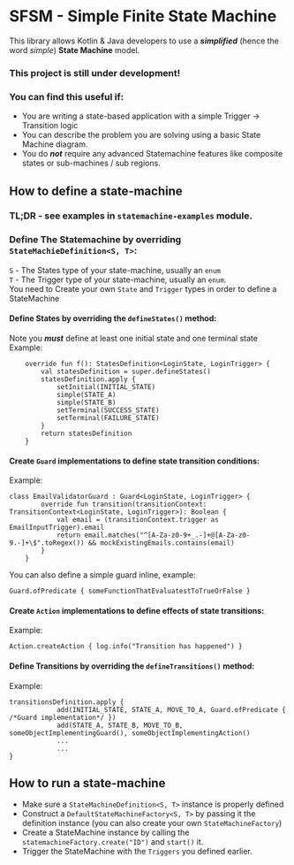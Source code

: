 # SFSM - Simple Finite State Machine 
This library allows Kotlin & Java developers to use  a _**simplified**_ (hence the word _simple_) **State Machine** model.
### **This project is still under development!**

### You can find this useful if:
* You are writing a state-based application with a simple Trigger -> Transition logic
* You can describe the problem you are solving using a basic State Machine diagram.
* You do _**not**_ require any advanced Statemachine features like composite states or sub-machines / sub regions.

## How to define a state-machine
### TL;DR - see examples in `statemachine-examples` module.

### Define The Statemachine by overriding `StateMachieDefinition<S, T>`:

`S` - The States type of your state-machine, usually an `enum`<br>
`T` - The Trigger type of your state-machine, usually an `enum`.<br>
You need to Create your own `State` and `Trigger` types in order to define a StateMachine
#### Define States by overriding the `defineStates()` method:
Note you _**must**_ define at least one initial state and one terminal state<br>
Example:
```agsl
    override fun f(): StatesDefinition<LoginState, LoginTrigger> {
        val statesDefinition = super.defineStates()
        statesDefinition.apply {
            setInitial(INITIAL_STATE)
            simple(STATE_A)
            simple(STATE_B)
            setTerminal(SUCCESS_STATE)
            setTerminal(FAILURE_STATE)
        }
        return statesDefinition
    }
```
#### Create `Guard` implementations to define state transition conditions:
Example:
```
class EmailValidatorGuard : Guard<LoginState, LoginTrigger> {
        override fun transition(transitionContext: TransitionContext<LoginState, LoginTrigger>): Boolean {
            val email = (transitionContext.trigger as EmailInputTrigger).email
            return email.matches("^[A-Za-z0-9+_.-]+@[A-Za-z0-9.-]+\$".toRegex()) && mockExistingEmails.contains(email)
        }
    }
```
You can also define a simple guard inline, example:
```agsl
Guard.ofPredicate { someFunctionThatEvaluatestToTrueOrFalse }
```

#### Create `Action` implementations to define effects of state transitions:
Example:
```
Action.createAction { log.info("Transition has happened") }
```


#### Define Transitions by overriding the `defineTransitions()` method:

Example:
```agsl
transitionsDefinition.apply {
            add(INITIAL_STATE, STATE_A, MOVE_TO_A, Guard.ofPredicate { /*Guard implementation*/ })
            add(STATE_A, STATE_B, MOVE_TO_B, someObjectImplementingGuard(), someObjectImplementingAction()
            ...
            ...
}
```

## How to run a state-machine
* Make sure a `StateMachineDefinition<S, T>` instance is properly defined<br>
* Construct a `DefaultStateMachineFactory<S, T>` by passing it the definition instance (you can also create your own `StateMachineFactory`) 
* Create a StateMachine instance by calling the `statemachineFactory.create("ID")` and `start()` it.
* Trigger the StateMachine with the `Triggers` you defined earlier.